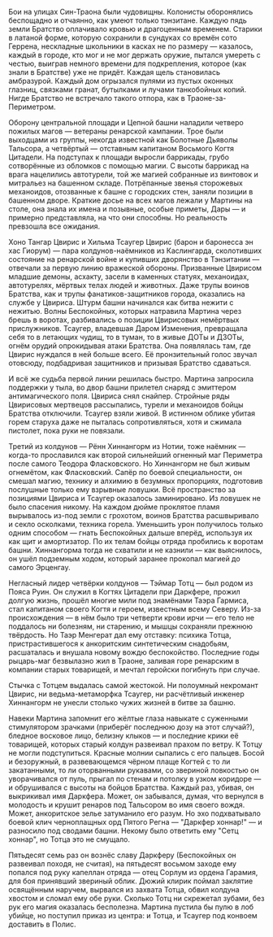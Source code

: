 Бои на улицах Син-Траона были чудовищны. Колонисты оборонялись беспощадно и отчаянно, как умеют только тэнзитане. Каждую пядь земли Братство оплачивало кровью и драгоценным временем. Старики в латаной форме, которую сохранили в сундуках со времён сото Геррена, нескладные школьники в касках не по размеру — казалось, каждый в городе, кто мог и не мог держать оружие, пытался умереть с честью, выиграв немного времени для подкрепления, которое (как знали в Братстве) уже не придёт. Каждая щель становилась амбразурой. Каждый дом огрызался пулями из пустых оконных глазниц, связками гранат, бутылками и лучами танкобойных копий. Нигде Братство не встречало такого отпора, как в Траоне-за-Периметром.

Оборону центральной площади и Цепной башни наладили четверо пожилых магов — ветераны ренарской кампании. Трое были выходцами из группы, некогда известной как Болотные Дьяволы Тальсора, а четвёртый — отставным капитаном Восьмого Когтя Цитадели. На подступах к площади выросли баррикады, грубо сотворённые из обломков с помощью магии. С высоты баррикад на врага нацелились автотурели, той же магией собранные из винтовок и митральез на башенном складе. Потрёпанные звенья сторожевых механоидов, отозванные к башне с городских стен, заняли позиции в башенном дворе. Краткие досье на всех магов лежали у Мартины на столе, она знала их имена и позывные, особые приметы, Дары — и примерно представляла, на что они способны. Но реальность превзошла все ожидания.

Хоно Тангар Цвирис и Хильма Тсаугер Цвирис (барон и баронесса эн хас Гиорум) — пара колдунов-наёмников из Каслингарда, сколотивших состояние на ренарской войне и купивших дворянство в Тэнзитании — отвечали за первую линию вражеской обороны. Призванные Цвирисом младшие демоны, асхакту, засели в каменных статуях, механоидах, автотурелях, мёртвых телах людей и животных. Даже трупы воинов Братства, как и трупы фанатиков-защитников города, оказались на службе у Цвириса. Штурм башни начинался как битва нежити с нежитью. Волны Беспокойных, которых натравила Мартина через брешь в воротах, разбивались о позиции Цвирисовых немёртвых прислужников. Тсаугер, владевшая Даром Изменения, превращала себя то в летающих чудищ, то в туман, то в живые ДОТы и ДЗОТы, огнём орудий опрокидывая атаки Братства. Она появлялась там, где Цвирис нуждался в ней больше всего. Её пронзительный голос звучал отовсюду, подбадривая защитников и призывая Братство сдаваться.

И всё же судьба первой линии решилась быстро. Мартина запросила поддержки у тыла, во двор башни прилетел снаряд с эмиттером антимагического поля. Цвириса снял снайпер. Стройные ряды Цвирисовых мертвецов рассыпались, турели и механоидов бойцы Братства отключили. Тсаугер взяли живой. В истинном облике убитая горем старуха даже не пыталась сопротивляться, хотя и сжимала пистолет, пока руки не повязали.

Третий из колдунов — Рённ Хиннангорм из Нотии, тоже наёмник — когда-то прославился как второй сильнейший огненный маг Периметра после самого Теодора Фласковского. Но Хиннангорм не был живым огнемётом, как Фласковский. Сапёр по боевой специальности, он смешал магию, технику и алхимию в безумных пропорциях, подготовив послушные только ему взрывные ловушки. Всё пространство за позициями Цвириса и Тсаугер оказалось заминировано. Из ловушек не было спасения никому. На каждом дюйме проклятое пламя вырывалось из-под земли с грохотом, воинов Братства расшвыривало и секло осколками, техника горела. Уменьшить урон получилось только одним способом — гнать Беспокойных дальше вперёд, используя их как щит и амортизатор. По их телам бойцы отряда пробились к воротам башни. Хиннангорма тогда не схватили и не казнили — как выяснилось, он ушёл подземным ходом, который заранее прокопал магией до самого Эрценгау.

Негласный лидер четвёрки колдунов — Тэймар Тотц — был родом из Пояса Руин. Он служил в Когтях Цитадели при Даркфере, прожил долгую жизнь, прошёл многие мили под знамёнами Таэра Гармиса, стал капитаном своего Когтя и героем, известным всему Северу. Из-за происхождения — в нём было три четверти крови ирчи — его тело не поддалось ни болезням, ни старению, и мышцы сохраняли прежнюю твёрдость. Но Таэр Менгерат дал ему отставку: психика Тотца, пристрастившегося к анкоритским синтетическим снадобьям, расшаталась и внушала новому вождю беспокойство. Последние годы рыцарь-маг безвылазно жил в Траоне, заливая горе ренарским в компании старых товарищей, и мечтал геройски погибнуть при случае.

Стычка с Тотцем выдалась самой жестокой. Ни полоумный некромант Цвирис, ни ведьма-метаморфка Тсаугер, ни расчётливый инженер Хиннангорм не унесли столько чужих жизней в битве за башню.

Навеки Мартина запомнит его жёлтые глаза навыкате с суженными стимулятором зрачками (приберёг последнюю дозу на этот случай?), бледное восковое лицо, белизну клыков — и последние крики её товарищей, которых старый колдун развеивал прахом по ветру. К Тотцу не могли подступиться. Красные молнии сыпались с его пальцев. Босой и безоружный, в развевающемся чёрном плаще Когтей с то ли закатанными, то ли оторванными рукавами, со звериной ловкостью он уворачивался от пуль, прыгал по стенам и потолку в узком коридоре — и обрушивался с высоты на бойцов Братства. Каждый раз, убивая, он выкрикивал имя Даркфера. Может, он забывался, думая, что вернулся в молодость и крушит ренаров под Тальсором во имя своего вождя. Может, анкоритское зелье затуманило его разум. Но эхо подхватывало боевой клич черноплащных орд Пятого Регна — "Даркфер хоннар!" — и разносило под сводами башни. Некому было ответить ему "Сетц хоннар", но Тотца это не смущало.

Пятьдесят семь раз он вознёс славу Даркферу (Беспокойных он развеивал походя, не считая), на пятьдесят восьмом заходе ему попался под руку капеллан отряда — отец Сорлум из ордена Гарамия, для боя принявший звериный облик. Дюжий клирик поймал заклятие освящённым наручем, вырвался из захвата Тотца, обвил колдуна хвостом и сломал ему обе руки. Сколько Тотц ни скрежетал зубами, без рук его магия оказалась бесполезна. Мартина пустила бы пулю в лоб убийце, но поступил приказ из центра: и Тотца, и Тсаугер под конвоем доставить в Полис.
